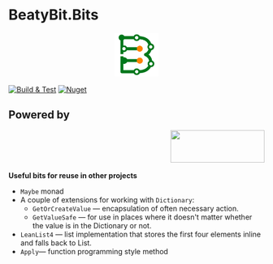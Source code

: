 # BeatyBit.Bits

<p align="center">
  <img src="/.build/icon.png" width="86" height="86">
</p>

[![Build & Test](https://github.com/Ed-Pavlov/BeatyBit.Bits/actions/workflows/build-and-test.yml/badge.svg)](https://github.com/Ed-Pavlov/Armature/actions/workflows/build-and-test.yml)
[![Nuget](https://img.shields.io/nuget/dt/BeatyBit.Bits)](https://www.nuget.org/packages/Armature/)

## Powered by
<p align="right">
  <img src="https://resources.jetbrains.com/storage/products/company/brand/logos/Rider.png" width="185" height="64">
</p>

**Useful bits for reuse in other projects**
* `Maybe` monad
* A couple of extensions for working with `Dictionary`:
  * `GetOrCreateValue` — encapsulation of often necessary action.
  * `GetValueSafe` — for use in places where it doesn't matter whether the value is in the Dictionary or not.
* `LeanList4` — list implementation that stores the first four elements inline and falls back to List.
* `Apply`— function programming style method

